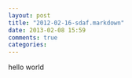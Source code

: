 ```yaml
---
layout: post
title: "2012-02-16-sdaf.markdown"
date: 2013-02-08 15:59
comments: true
categories: 
---
```


hello world